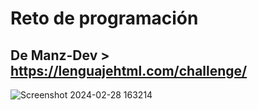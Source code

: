 # Reto de programación

De Manz-Dev >  https://lenguajehtml.com/challenge/
---
![Screenshot 2024-02-28 163214](https://github.com/BarbaraPapa/Reto-Programacion/assets/103266205/473af77d-60b1-46df-a76a-2ccc89549fa3)
